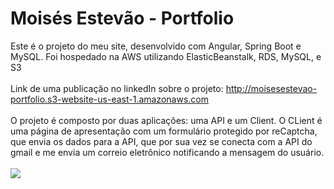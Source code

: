 # Moisés Estevão - Portfolio
Este é o projeto do meu site, desenvolvido com Angular, Spring Boot e MySQL. Foi hospedado na AWS utilizando ElasticBeanstalk, RDS, MySQL, e S3
<br>
<br>
Link de uma publicação no linkedIn sobre o projeto: http://moisesestevao-portfolio.s3-website-us-east-1.amazonaws.com
<br>
<br>
O projeto é composto por duas aplicações: uma API e um Client. O CLient é uma página de apresentação com um formulário protegido por reCaptcha, que envia os dados para a API, que por sua vez se conecta com a API do gmail e me envia um correio eletrônico notificando a mensagem do usuário.
<br>
<br>
<img src="https://i.imgur.com/TYJGnXA.png">
<br>
<br>
